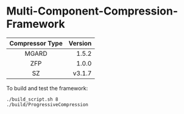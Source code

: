 # Multi-Component-Compression-Framework

| Compressor Type | Version |
| :-------------: | ------: |
|      MGARD      |   1.5.2 |
|       ZFP       |   1.0.0 |
|       SZ        |  v3.1.7 |

To build and test the framework:
```
./build_script.sh 8
./build/ProgressiveCompression 
```
